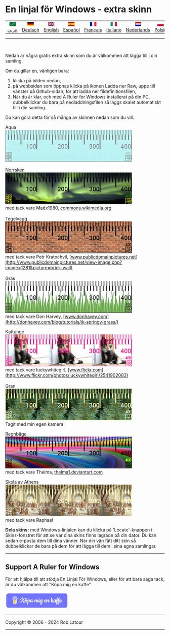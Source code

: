# En linjal för Windows - extra skinn

<!-- header -->
|||||||||||
| :---: | :---: | :---: | :---: | :---: |:---: | :---: | :---: |:---: | :---: |
| [![عربي](/images/flags/ar.png)](../en/README.md)<br>[عربي](../ar/README.md) | [![Deutsch](/images/flags/de.png)](../de/README.md)<br>[Deutsch](../de/README.md) | [![English](/images/flags/en-GB.png)](../en/README.md)<br>[English](../en/README.md) | [![Español](/images/flags/es.png)](../es/README.md)<br>[Español](../es/README.md) | [![Français](/images/flags/fr.png)](../fr/README.md)<br>[Français](../fr/README.md)| [![Italiano](/images/flags/it.png)](../it/README.md)<br>[Italiano](../it/README.md) | [![Nederlands](/images/flags/nl.png)](../nl/README.md)<br>[Nederlands](../nl/README.md) | [![Polski](/images/flags/pl.png)](../pl/README.md)<br>[Polski](../pl/README.md) | [![Português](/images/flags/pt.png)](../pt/README.md)<br>[Português](../pt/README.md) | [![Svenska](/images/flags/sv.png)](../sv/README.md)<br>[Svenska](../sv/README.md) |

- - -
<br>
<!-- header -->

Nedan är några gratis extra skinn som du är välkommen att lägga till i din samling.

Om du gillar en, vänligen bara:
1. klicka på bilden nedan,
2. på webbsidan som öppnas klicka på ikonen Ladda ner Raw, uppe till vänster på Github-sidan, för att ladda ner fildefinitionsfilen,
3. När du är klar, och med A Ruler for Windows installerat på din PC, dubbelklickar du bara på nedladdningsfilen så läggs skalet automatiskt till i din samling.

Du kan göra detta för så många av skinnen nedan som du vill.

Aqua  
[![Aqua](/images/skins/Aqua.png)](RulerDefinition_Aqua.ar4w)  
  
Norrsken  
[![Aurore boréale](/images/skins/AuroraBorealis.png)](RulerDefinition_Norrsken.ar4w)  
med tack vare Madx1980, [commons.wikimedia.org](http://commons.wikimedia.org/wiki/File:Aurora_Borealis_in_north_pole.jpg)  
   
Tegelvägg  
[![Brick Wall](/images/skins/BrickWall.png)](RulerDefinition_Tegelvagg.ar4w)  
med tack vare Petr Kratochvil, [www.publicdomainpictures.net](http://www.publicdomainpictures.net/view-image.php?image=1281&picture=brick-wall)  
   
Gräs  
[![Herbe](/images/skins/grass.png)](RulerDefinition_Gras.ar4w)  
med tack vare Don Harvey, [www.donhavey.com](http://donhavey.com/blog/tutorials/ik-springy-grass/)  

Kattunge  
[![Chaton](/images/skins/kitten.png)](RulerDefinition_Kattunge.ar4w)  
med tack vare luckywhitegirl, [www.flickr.com](http://www.flickr.com/photos/luckywhitegirl/2541902083)  
   
Gran  
[![Gran](/images/skins/spruce.png)](RulerDefinition_Gran.ar4w)  
Tagit med min egen kamera   

Regnbåge  
[![Arc en cie](/images/skins/rainbow.png)](RulerDefinition_Regnbage.ar4w)  
med tack vare Thelma, [thelma1.deviantart.com](http://thelma1.deviantart.com/)  

Skola av Athens  
[![School of Athens](/images/skins/ShoolOfAthens.png)](RulerDefinition_Skola%20av%20Athens.ar4w)  
med tack vare Raphael

**Dela skins:** med Windows-linjalen kan du klicka på 'Locate'-knappen i Skins-fönstret för att se var dina skins finns lagrade på din dator. Du kan sedan e-posta dem till dina vänner. När din vän fått ditt skin så dubbelklickar de bara på dem för att lägga till dem i sina egna samlingar.  

* * * 
## Support A Ruler for Windows

För att hjälpa till att stödja En Linjal För Windows, eller för att bara säga tack, är du välkommen att "Köpa mig en kaffe"<br><br>
[<img alt="Köpa mig en kaffe" width="200px" src="buymeacoffee-swedish.png" />](https://www.buymeacoffee.com/roblatour)
* * *
Copyright © 2006 - 2024 Rob Latour
* * *